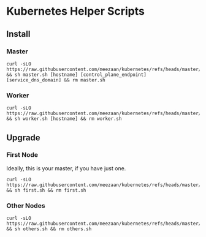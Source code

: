 # Kubernetes Helper Scripts

## Install

### Master

```
curl -sLO https://raw.githubusercontent.com/meezaan/kubernetes/refs/heads/master/install/[version]/master.sh && sh master.sh [hostname] [control_plane_endpoint] [service_dns_domain] && rm master.sh
```

### Worker

```
curl -sLO https://raw.githubusercontent.com/meezaan/kubernetes/refs/heads/master/install/[version]/worker.sh && sh worker.sh [hostname] && rm worker.sh
```

## Upgrade

### First Node

Ideally, this is your master, if you have just one.

```
curl -sLO https://raw.githubusercontent.com/meezaan/kubernetes/refs/heads/master/upgrade/to/[version]/first.sh && sh first.sh && rm first.sh
```


### Other Nodes


```
curl -sLO https://raw.githubusercontent.com/meezaan/kubernetes/refs/heads/master/upgrade/to/[version]/others.sh && sh others.sh && rm others.sh
```
